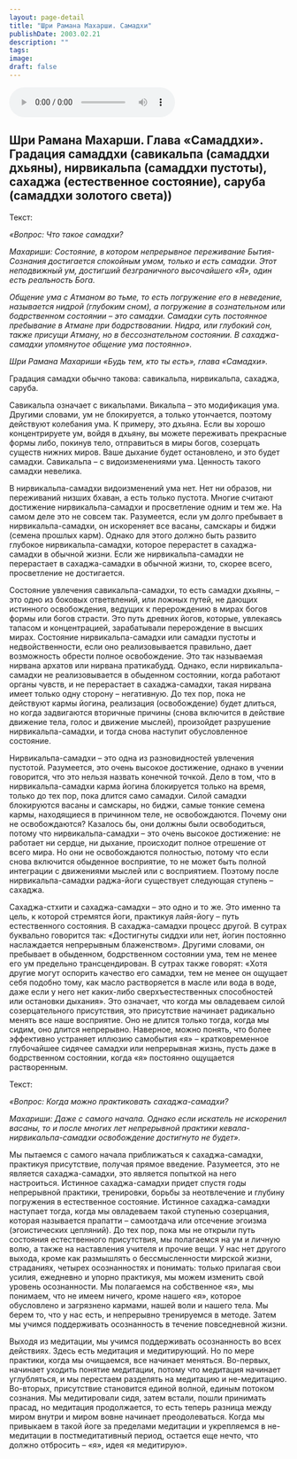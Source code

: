 ```yaml
---
layout: page-detail
title: "Шри Рамана Махарши. Самадхи"
publishDate: 2003.02.21
description: ""
tags:
image:
draft: false
---
```


<audio title="2003.02.21 - Шри Рамана Махарши. Самадхи.mp3" src="/upload/iblock/f55/f5548327c92ebc418fc75e980c7b5580.mp3" controls=""></audio>

## 
## 
## **Шри Рамана Махарши.** **Глава «Самаддхи».** **Градация самаддхи (савикальпа (самаддхи дхьяны), нирвикальпа (самаддхи пустоты), сахаджа (естественное состояние), саруба (самаддхи золотого света))**
 Текст:

_«Вопрос: Что такое самадхи?_ 

 _Махариши: Состояние, в котором непрерывное переживание Бытия-Сознания достигается спокойным умом, только и есть самадхи. Этот неподвижный ум, достигший безграничного высочайшего «Я», один есть реальность Бога._ 

 _Общение ума с Атманом во тьме, то есть погружение его в неведение, называется нидрой (глубоким сном), а погружение в сознательном или бодрственном состоянии – это самадхи. Самадхи суть постоянное пребывание в Атмане при бодрствовании. Нидра, или глубокий сон, также присущи Атману, но в бессознательном состоянии. В сахаджа-самадхи упомянутое общение ума постоянно»._ 

 _Шри Рамана Махариши «Будь тем, кто ты есть», глава «Самадхи»._ 

 Градация самадхи обычно такова: савикальпа, нирвикальпа, сахаджа, саруба.

 Савикальпа означает с викальпами. Викальпа – это модификация ума. Другими словами, ум не блокируется, а только утончается, поэтому действуют колебания ума. К примеру, это дхьяна. Если вы хорошо концентрируете ум, войдя в дхьяну, вы можете переживать прекрасные формы либо, покинув тело, отправиться в миры богов, созерцать существ нижних миров. Ваше дыхание будет остановлено, и это будет самадхи. Савикальпа – с видоизменениями ума. Ценность такого самадхи невелика.

  
 В нирвикальпа-самадхи видоизменений ума нет. Нет ни образов, ни переживаний низших бхаван, а есть только пустота. Многие считают достижение нирвикальпа-самадхи и просветление одним и тем же. На самом деле это не совсем так. Разумеется, если ум долго пребывает в нирвикальпа-самадхи, он искореняет все васаны, самскары и биджи (семена прошлых карм). Однако для этого должно быть развито глубокое нирвикальпа-самадхи, которое перерастет в сахаджа-самадхи в обычной жизни. Если же нирвикальпа-самадхи не перерастает в сахаджа-самадхи в обычной жизни, то, скорее всего, просветление не достигается.

  
 Состояние увлечения савикальпа-самадхи, то есть самадхи дхьяны, – это одно из боковых ответвлений, или ложных путей, не дающих истинного освобождения, ведущих к перерождению в мирах богов формы или богов страсти. Это путь древних йогов, которые, увлекаясь тапасом и концентрацией, зарабатывали перерождение в высших мирах. Состояние нирвикальпа-самадхи или самадхи пустоты и недвойственности, если оно реализовывается правильно, дает возможность обрести полное освобождение. Это так называемая нирвана архатов или нирвана пратикабудд. Однако, если нирвикальпа-самадхи не реализовывается в обыденном состоянии, когда работают органы чувств, и не перерастает в сахаджа-самадхи, такая нирвана имеет только одну сторону – негативную. До тех пор, пока не действуют кармы йогина, реализация (освобождение) будет длиться, но когда задвигаются вторичные причины (снова включится в действие движение тела, голос и движение мыслей), произойдет разрушение нирвикальпа-самадхи, и тогда снова наступит обусловленное состояние.

  
 Нирвикальпа-самадхи – это одна из разновидностей увлечения пустотой. Разумеется, это очень высокое достижение, однако в учении говорится, что это нельзя назвать конечной точкой. Дело в том, что в нирвикальпа-самадхи карма йогина блокируется только на время, только до тех пор, пока длится само самадхи. Силой самадхи блокируются васаны и самскары, но биджи, самые тонкие семена кармы, находящиеся в причинном теле, не освобождаются. Почему они не освобождаются? Казалось бы, они должны были освободиться, потому что нирвикальпа-самадхи – это очень высокое достижение: не работает ни сердце, ни дыхание, происходит полное отрешение от всего мира. Но они не освобождаются полностью, потому что если снова включится обыденное восприятие, то не может быть полной интеграции с движениями мыслей или с восприятием. Поэтому после нирвикальпа-самадхи раджа-йоги существует следующая ступень – сахаджа.

  
 Сахаджа-стхити и сахаджа-самадхи – это одно и то же. Это именно та цель, к которой стремятся йоги, практикуя лайя-йогу – путь естественного состояния. В сахаджа-самадхи процесс другой. В сутрах буквально говорится так: «Достигнуты сиддхи или нет, йогин постоянно наслаждается непрерывным блаженством». Другими словами, он пребывает в обыденном, бодрственном состоянии ума, тем не менее его ум предельно трансцендирован. В сутрах также говорят: «Хотя другие могут оспорить качество его самадхи, тем не менее он ощущает себя подобно тому, как масло растворяется в масле или вода в воде, даже если у него нет каких-либо сверхъестественных способностей или остановки дыхания». Это означает, что когда мы овладеваем силой созерцательного присутствия, это присутствие начинает радикально менять все наше восприятие. Оно не длится только тогда, когда мы сидим, оно длится непрерывно. Наверное, можно понять, что более эффективно устраняет иллюзию самобытия «я» – кратковременное глубочайшее сидячее самадхи или непрерывная жизнь, пусть даже в бодрственном состоянии, когда «я» постоянно ощущается растворенным.

  
 Текст:

_«Вопрос: Когда можно практиковать сахаджа-самадхи?_ 

 _Махариши: Даже с самого начала. Однако если искатель не искоренил васаны, то и после многих лет непрерывной практики кевала-нирвикальпа-самадхи освобождение достигнуто не будет»._ 

 Мы пытаемся с самого начала приближаться к сахаджа-самадхи, практикуя присутствие, получая прямое введение. Разумеется, это не является сахаджа-самадхи, это является попыткой на него настроиться. Истинное сахаджа-самадхи придет спустя годы непрерывной практики, тренировки, борьбы за неотвлечение и глубину погружения в естественное состояние. Истинное сахаджа-самадхи наступает тогда, когда мы овладеваем такой ступенью созерцания, которая называется прапатти – самоотдача или отсечение эгоизма (эгоистических цепляний). До тех пор, пока мы не открыли путь состояния естественного присутствия, мы полагаемся на ум и личную волю, а также на наставления учителя и прочие вещи. У нас нет другого выхода, кроме как размышлять о бессмысленности мирской жизни, страданиях, четырех осознанностях и понимать: только прилагая свои усилия, ежедневно и упорно практикуя, мы можем изменить свой уровень осознанности. Мы полагаемся на собственное «я», мы понимаем, что не имеем ничего, кроме нашего «я», которое обусловлено и загрязнено кармами, нашей воли и нашего тела. Мы берем то, что у нас есть, и непрерывно тренируемся в методе. Затем мы учимся поддерживать осознанность в течение повседневной жизни.

  
 Выходя из медитации, мы учимся поддерживать осознанность во всех действиях. Здесь есть медитация и медитирующий. Но по мере практики, когда мы очищаемся, все начинает меняться. Во-первых, начинает уходить понятие медитации, потому что медитация начинает углубляться, и мы перестаем разделять на медитацию и не-медитацию. Во-вторых, присутствие становится единой волной, единым потоком сознания. Мы медитировали сидя, затем встали, пошли принимать прасад, но медитация продолжается, то есть теперь разница между миром внутри и миром вовне начинает преодолеваться. Когда мы привыкаем в такой йоге за пределами медитации и укрепляемся в не-медитации в постмедитативный период, остается еще нечто, что должно отбросить – «я», идея «я медитирую».

  
